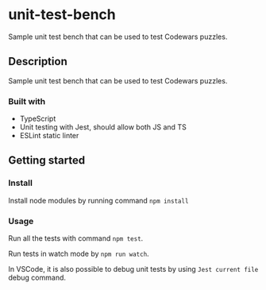# unit-test-bench

Sample unit test bench that can be used to test Codewars puzzles.

## Description

Sample unit test bench that can be used to test Codewars puzzles.

### Built with

- TypeScript
- Unit testing with Jest, should allow both JS and TS
- ESLint static linter

## Getting started

### Install

Install node modules by running command `npm install`

### Usage

Run all the tests with command `npm test`.

Run tests in watch mode by `npm run watch`.

In VSCode, it is also possible to debug unit tests by using `Jest current file` debug command.